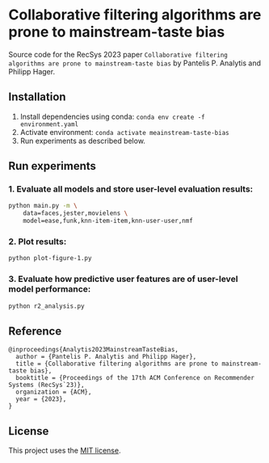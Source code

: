 # Collaborative filtering algorithms are prone to mainstream-taste bias 
Source code for the RecSys 2023 paper `Collaborative filtering algorithms are prone to mainstream-taste bias` by Pantelis P. Analytis and Philipp Hager.

## Installation
1. Install dependencies using conda: `conda env create -f environment.yaml`
2. Activate environment: `conda activate meainstream-taste-bias`
3. Run experiments as described below.

## Run experiments
### 1. Evaluate all models and store user-level evaluation results:
```Bash
python main.py -m \
    data=faces,jester,movielens \
    model=ease,funk,knn-item-item,knn-user-user,nmf
```

### 2. Plot results:
```Bash
python plot-figure-1.py
```

### 3. Evaluate how predictive user features are of user-level model performance:
```Bash
python r2_analysis.py
```

## Reference
```
@inproceedings{Analytis2023MainstreamTasteBias,
  author = {Pantelis P. Analytis and Philipp Hager},
  title = {Collaborative filtering algorithms are prone to mainstream-taste bias},
  booktitle = {Proceedings of the 17th ACM Conference on Recommender Systems (RecSys`23)},
  organization = {ACM},
  year = {2023},
}
```

## License
This project uses the [MIT license](https://github.com/philipphager/recsys-mainstream-taste-bias/blob/main/LICENSE).
